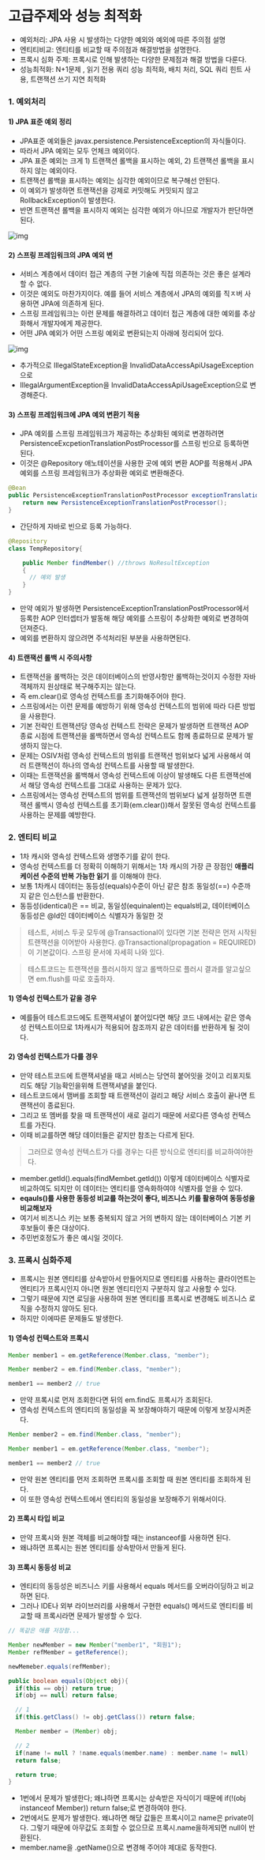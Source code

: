 # 고급주제와 성능 최적화
- 예외처리: JPA 사용 시 발생하는 다양한 예외와 예외에 따른 주의점 설명
- 엔티티비교: 엔티티를 비교할 때 주의점과 해결방법을 설명한다.
- 프록시 심화 주제: 프록시로 인해 발생하는 다양한 문제점과 해결 방법을 다룬다.
- 성능최적화: N+1문제 , 읽기 전용 쿼리 성능 최적화, 배치 처리, SQL 쿼리 힌트 사용, 트랜잭션 쓰기 지연 최적화

### 1. 예외처리
#### 1) JPA 표준 예외 정리
- JPA표준 예외들은 javax.persistence.PersistenceException의 자식들이다.
- 따라서 JPA 예외는 모두 언체크 예외이다.
- JPA 표준 예외는 크게 1) 트랜잭션 롤백을 표시하는 예외, 2) 트랜잭션 롤백을 표시하지 않는 예외이다.
- 트랜잭션 롤백을 표시하는 예외는 심각한 예외이므로 복구해선 안된다.
- 이 예외가 발생하면 트랜잭션을 강제로 커밋해도 커밋되지 않고 RollbackException이 발생한다.
- 반면 트랜잭션 롤백을 표시하지 예외는 심각한 예외가 아니므로 개발자가 판단하면 된다.

![img](./JPA_EXCEPTION.png)

#### 2) 스프링 프레임워크의 JPA 예외 변
- 서비스 계층에서 데이터 접근 계층의 구현 기술에 직접 의존하는 것은 좋은 설계라 할 수 없다.
- 이것은 예외도 마찬가지이다. 예를 들어 서비스 계층에서 JPA의 예외를 직ㅈ버 사용하면 JPA에 의존하게 된다.
- 스프링 프레임워크는 이런 문제를 해결하려고 데이터 접근 계층에 대한 예외를 추상화해서 개발자에게 제공한다.
- 어떤 JPA 예외가 어떤 스프링 예외로 변환되는지 아래에 정리되어 있다.

![img](./JPA_toSpring_Exception.png)
- 추가적으로 IllegalStateException을 InvalidDataAccessApiUsageException으로
- IllegalArgumentException을 InvalidDataAccessApiUsageException으로 변경해준다.

#### 3) 스프링 프레임워크에 JPA 예외 변환기 적용
- JPA 예외를 스프링 프레임워크가 제공하는 추상화된 예외로 변경하려면 PersistenceExcpetionTranslationPostProcessor를 스프링 빈으로 등록하면 된다.
- 이것은 @Repository 애노테이션을 사용한 곳에 예외 변환 AOP를 적용해서 JPA 예외를 스프링 프레임워크가 추상화환 예외로 변환해준다.

```java
@Bean
public PersistenceExceptionTranslationPostProcessor exceptionTranslation(){
    return new PersistenceExceptionTranslationPostProcessor();
}
```
- 간단하게 자바로 빈으로 등록 가능하다.

```java
@Repository
class TempRepository{

    public Member findMember() //throws NoResultException
    {
      // 예외 발생  
    }
}
```
- 만약 예외가 발생하면 PersistenceExceptionTranslationPostProcessor에서 등록한 AOP 인터셉터가 발동해 해당 예외를 스프링이 추상화한 예외로 변경하여 던져준다.
- 예외를 변환하지 않으려면 주석처리된 부분을 사용하면된다.

#### 4) 트랜잭션 롤백 시 주의사항
- 트랜잭션을 롤백하는 것은 데이터베이스의 반영사항만 롤백하는것이지 수정한 자바 객체까지 원상태로 복구해주지는 않는다.
- 즉 em.clear()로 영속성 컨텍스트를 초기화해주어야 한다.
- 스프링에서는 이런 문제를 예방하기 위해 영속성 컨텍스트의 범위에 따라 다른 방법을 사용한다.
- 기본 전략인 트랜잭션당 영속성 컨텍스트 전략은 문제가 발생하면 트랜잭션 AOP 종료 시점에 트랜잭션을 롤백하면서 영속성 컨텍스트도 함께 종료하므로 문제가 발생하지 않는다.
- 문제는 OSIV처럼 영속성 컨텍스트의 범위를 트랜잭션 범위보다 넓게 사용해서 여러 트랜잭션이 하나의 영속성 컨텍스트를 사용할 때 발생한다.
- 이때는 트랜잭션을 롤백해서 영속성 컨텍스트에 이상이 발생해도 다른 트랜잭션에서 해당 영속성 컨텍스트를 그대로 사용하는 문제가 있다.
- 스프링에서는 영속성 컨텍스트의 범위를 트랜잭션의 범위보다 넓게 설정하면 트랜잭션 롤백시 영속성 컨텍스트를 초기화(em.clear())해서 잘못된 영속성 컨텍스트를 사용하는 문제를 예방한다.

### 2. 엔티티 비교
- 1차 캐시와 영속성 컨텍스트와 생명주기를 같이 한다.
- 영속성 컨텍스트를 더 정확히 이해하기 위해서는 1차 캐시의 가장 큰 장점인 **애플리케이션 수준의 반복 가능한 읽기** 를 이해해야 한다.
- 보통 1차캐시 데이터는 동등성(equals)수준이 아닌 같은 참조 동일성(==) 수준까지 같은 인스턴스를 반환한다.
- 동등성(identical)은 == 비교, 동일성(equinalent)는 equals비교, 데이터베이스 동등성은 @Id인 데이터베이스 식별자가 동일한 것

> 테스트, 서비스 두곳 모두에 @Transactional이 있다면 기본 전략은 먼저 시작된 트랜잭션을 이어받아 사용한다.
@Transactional(propagation = REQUIRED)이 기본값이다. 스프링 문서에 자세히 나와 있다.

> 테스트코드는 트랜잭션을 플러시하지 않고 롤백하므로 플러시 결과를 알고싶으면 em.flush를 따로 호출하자.

#### 1) 영속성 컨텍스트가 같을 경우
- 예를들어 테스트코드에도 트랜잭셔녈이 붙어있다면 해당 코드 내에서는 같은 영속성 컨텍스트이므로 1차캐시가 적용되어 참조까지 같은 데이터를 반환하게 될 것이다.

#### 2) 영속성 컨텍스트가 다를 경우
- 만약 테스트코드에 트랜잭셔녈을 때고 서비스는 당연히 붙어잇을 것이고 리포지토리도 해당 기능확인을위해 트랜잭셔녈을 붙인다.
- 테스트코드에서 맴버를 조회할 때 트랜잭션이 걸리고 해당 서비스 호출이 끝나면 트랜잭션이 종료된다.
- 그리고 또 멤버를 찾을 때 트랜잭션이 새로 걸리기 때문에 서로다른 영속성 컨텍스트를 가진다.
- 이때 비교를하면 해당 데이터들은 같지만 참조는 다르게 된다.

> 그러므로 영속성 컨텍스트가 다를 경우는 다른 방식으로 엔티티를 비교하여야한다.

- member.getId().equals(findMembet.getId()) 이렇게 데이터베이스 식별자로 비교하여도 되지만 이 데이터는 엔티티를 영속화하여야 식별자를 얻을 수 있다.
- **eqauls()를 사용한 동등성 비교를 하는것이 좋다, 비즈니스 키를 활용하여 동등성을 비교해보자**
- 여기서 비즈니스 키는 보통 중복되지 않고 거의 변하지 않는 데이터베이스 기본 키 후보들이 좋은 대상이다.
- 주민번호정도가 좋은 예시일 것이다.

### 3. 프록시 심화주제
- 프록시는 원본 엔티티를 상속받아서 만들어지므로 엔티티를 사용하는 클라이언트는 엔티티가 프록시인지 아니면 원본 엔티티인지 구분하지 않고 사용할 수 있다.
- 그렇기 때문에 지연 로딩을 사용하여 원본 엔티티를 프록시로 변경해도 비즈니스 로직을 수정하지 않아도 된다.
- 하지만 이에따른 문제들도 발생한다.

#### 1) 영속성 컨텍스트와 프록시
```java
Member member1 = em.getReference(Member.class, "member");

Member member2 = em.find(Member.class, "member");

member1 == member2 // true
```
- 만약 프록시로 먼저 조회한다면 뒤의 em.find도 프록시가 조회된다.
- 영속성 컨텍스트의 엔티티의 동일성을 꼭 보장해야하기 때문에 이렇게 보장시켜준다.

```java
Member member2 = em.find(Member.class, "member");

Member member1 = em.getReference(Member.class, "member");

member1 == member2 // true
```
- 만약 원본 엔티티를 먼저 조회하면 프록시를 조회할 때 원본 엔티티를 조회하게 된다.
- 이 또한 영속성 컨텍스트에서 엔티티의 동일성을 보장해주기 위해서이다.

#### 2) 프록시 타입 비교
- 만약 프록시와 원본 객체를 비교해야할 때는 instanceof를 사용하면 된다.
- 왜냐하면 프록시는 원본 엔티티를 상속받아서 만들게 된다.

#### 3) 프록시 동등성 비교
- 엔티티의 동등성은 비즈니스 키를 사용해서 equals 메서드를 오버라이딩하고 비교하면 된다.
- 그러나 IDE나 외부 라이브러리를 사용해서 구현한 equals() 메서드로 엔티티를 비교할 때 프록시라면 문제가 발생할 수 있다.

```java
// 똑같은 애를 저장함...

Member newMember = new Member("member1", "회원1");
Member refMember = getReference();

newMemeber.equals(refMember);

public boolean equals(Object obj){
  if(this == obj) return true;
  if(obj == null) return false;

  // 1
  if(this.getClass() != obj.getClass()) return false;

  Member member = (Member) obj;

  // 2
  if(name != null ? !name.equals(member.name) : member.name != null)
  return false;

  return true;
}
```

- 1번에서 문제가 발생한다; 왜냐하면 프록시는 상속받은 자식이기 때문에 if(!(obj instanceof Member)) return false;로 변경하여야 한다.
- 2번에서도 문제가 발생한다. 왜냐하면 해당 값들은 프록시이고 name은 private이다. 그렇기 때문에 아무값도 조회할 수 없으므로 프록시.name을하게되면 null이 반환된다.
- member.name을 .getName()으로 변경해 주어야 제대로 동작한다.
